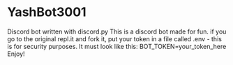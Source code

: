 # YashBot3001
Discord bot written with discord.py
This is a discord bot made for fun.
if you go to the original repl.it and fork it, put your token in a file called .env - this is for security purposes. It must look like this: BOT_TOKEN=your_token_here
Enjoy!

